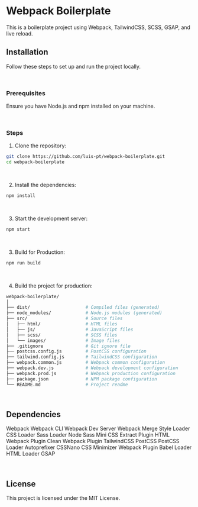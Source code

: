 


# Webpack Boilerplate

This is a boilerplate project using Webpack, TailwindCSS, SCSS, GSAP, and live reload.

## Installation

Follow these steps to set up and run the project locally.

&nbsp; 

### Prerequisites

Ensure you have Node.js and npm installed on your machine.

&nbsp; 

### Steps

1. Clone the repository:

```bash
git clone https://github.com/luis-pt/webpack-boilerplate.git
cd webpack-boilerplate
```

&nbsp; 

2. Install the dependencies:

```bash
npm install
```

&nbsp; 

3. Start the development server:
```bash
npm start
```

&nbsp; 

3. Build for Production:
```bash
npm run build
```

&nbsp; 

4. Build the project for production:

```bash
webpack-boilerplate/
│
├── dist/                     # Compiled files (generated)
├── node_modules/             # Node.js modules (generated)
├── src/                      # Source files
│   ├── html/                 # HTML files
│   ├── js/                   # JavaScript files
│   ├── scss/                 # SCSS files
│   └── images/               # Image files
├── .gitignore                # Git ignore file
├── postcss.config.js         # PostCSS configuration
├── tailwind.config.js        # TailwindCSS configuration
├── webpack.common.js         # Webpack common configuration
├── webpack.dev.js            # Webpack development configuration
├── webpack.prod.js           # Webpack production configuration
├── package.json              # NPM package configuration
└── README.md                 # Project readme

```

&nbsp; 

## Dependencies

Webpack
Webpack CLI
Webpack Dev Server
Webpack Merge
Style Loader
CSS Loader
Sass Loader
Node Sass
Mini CSS Extract Plugin
HTML Webpack Plugin
Clean Webpack Plugin
TailwindCSS
PostCSS
PostCSS Loader
Autoprefixer
CSSNano
CSS Minimizer Webpack Plugin
Babel Loader
HTML Loader
GSAP

&nbsp; 

## License
This project is licensed under the MIT License.
